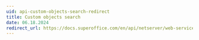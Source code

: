 ```yaml
---
uid: api-custom-objects-search-redirect
title: Custom objects search
date: 06.18.2024
redirect_url: https://docs.superoffice.com/en/api/netserver/web-services/howto/custom-objects/custom-objects-search.html
---
```

